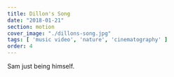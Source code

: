 ```yaml
---
title: Dillon's Song
date: "2018-01-21"
section: motion
cover_image: "./dillons-song.jpg"
tags: [ 'music video', 'nature', 'cinematography' ]
order: 4
---
```


Sam just being himself.
